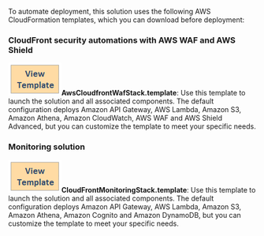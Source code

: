 To automate deployment, this solution uses the following AWS CloudFormation templates, which you can download before deployment:

### CloudFront security automations with AWS WAF and AWS Shield
 
[![View template](../images/view-template.png)](https://aws-gcr-solutions.s3.amazonaws.com/aws-cloudfront-extensions/latest/AwsCloudfrontWafStack.template)**AwsCloudfrontWafStack.template**: Use this template to launch the solution and all associated components. The default configuration deploys Amazon API Gateway, AWS Lambda, Amazon S3, Amazon Athena, Amazon CloudWatch, AWS WAF and AWS Shield Advanced, but you can customize the template to meet your specific needs.

### Monitoring solution
 
[![View template](../images/view-template.png)](https://aws-gcr-solutions.s3.amazonaws.com/aws-cloudfront-extensions/v2.0.0/CloudFrontMonitoringStack.template)**CloudFrontMonitoringStack.template**: Use this template to launch the solution and all associated components. The default configuration deploys Amazon API Gateway, AWS Lambda, Amazon S3, Amazon Athena, Amazon Cognito and Amazon DynamoDB, but you can customize the template to meet your specific needs.

